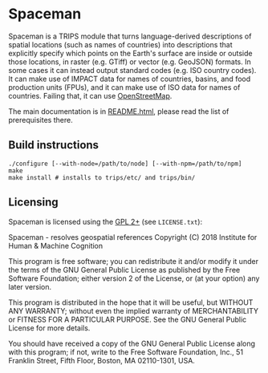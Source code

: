 # Spaceman #

Spaceman is a TRIPS module that turns language-derived descriptions of spatial locations (such as names of countries) into descriptions that explicitly specify which points on the Earth's surface are inside or outside those locations, in raster (e.g. GTiff) or vector (e.g. GeoJSON) formats. In some cases it can instead output standard codes (e.g. ISO country codes). It can make use of IMPACT data for names of countries, basins, and food production units (FPUs), and it can make use of ISO data for names of countries. Failing that, it can use [OpenStreetMap](https://www.openstreetmap.org/).

The main documentation is in [README.html](README.html), please read the list of prerequisites there.

## Build instructions ##

    ./configure [--with-node=/path/to/node] [--with-npm=/path/to/npm]
    make
    make install # installs to trips/etc/ and trips/bin/

## Licensing ##

Spaceman is licensed using the [GPL 2+](http://www.gnu.org/licenses/old-licenses/gpl-2.0.en.html) (see `LICENSE.txt`):

Spaceman - resolves geospatial references
Copyright (C) 2018  Institute for Human & Machine Cognition

This program is free software; you can redistribute it and/or
modify it under the terms of the GNU General Public License
as published by the Free Software Foundation; either version 2
of the License, or (at your option) any later version.

This program is distributed in the hope that it will be useful,
but WITHOUT ANY WARRANTY; without even the implied warranty of
MERCHANTABILITY or FITNESS FOR A PARTICULAR PURPOSE.  See the
GNU General Public License for more details.

You should have received a copy of the GNU General Public License
along with this program; if not, write to the Free Software
Foundation, Inc., 51 Franklin Street, Fifth Floor, Boston, MA  02110-1301, USA.
